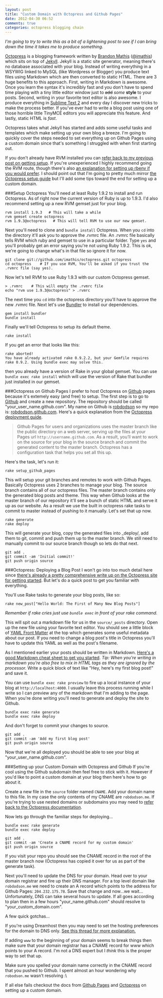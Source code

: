 ```yaml
---
layout: post
title: "Custom Domain with Octopress and Github Pages"
date: 2012-04-30 06:52
comments: true
categories: octopress blogging chain
---
```


*I'm going to try to write this as a bit of a lightening post to see if I can bring down the time it takes me to produce something.*

[Octopress](http://octopress.org/) is a blogging framework written by [Brandon Mathis](http://brandonmathis.com/) ([@imathis](https://twitter.com/#!/imathis)) which sits on top of [Jekyll](https://github.com/mojombo/jekyll). Jekyll is a static site generator, meaning there's no database associated with your blog. Instead of writing everything in a WSYWIG linked to MySQL (like Wordpress or Blogger) you produce text files using Markdown which are then converted to static HTML. There are 3 huge benefits to this approach. First, writing in Markdown is awesome. Once you learn the syntax it's incredibly fast and you don't have to spend time playing with a tiny little editor window just to <s>add</s> *some* **style** to your posts. Second, writing in your favorite text editor is also awesome. I produce everything in [Sublime Text 2](http://www.sublimetext.com/2) and every day I discover new tricks to make the process better. If you've ever had to write a blog post using one of those horrible little TinyMCE editors you will appreciate this feature. And lastly, static HTML is *fast*.

Octopress takes what Jekyll has started and adds some useful tasks and templates which make setting up your own blog a breeze. I'm going to quickly cover the steps needed to set everything up on Github Pages using a custom domain since that's something I struggled with when first starting out.

If you don't already have RVM installed you can [refer back to my previous post on getting setup](http://robdodson.me/blog/2011/09/23/how-to-use-rvm-for-rails3/). If you're unexperienced I highly recommend going the RVM route, though there's also [an explanation for setting up rbenv if you would prefer](https://github.com/sstephenson/rbenv#section_2). I should point out that I'm going to pretty much mirror [the Octopress setup guide](http://octopress.org/docs/setup/) but I'll add some tips toward the end for setting up a custom domain.

###Setup Octopress
You'll need at least Ruby 1.9.2 to install and run Octopress. As of right now the current version of Ruby is up to 1.9.3. I'd also recommend setting up a new RVM gemset just for your blog. 

```
rvm install 1.9.3   # This will take a while
rvm gemset create octopress
rvm 1.9.3@octopress   # This will tell RVM to use our new gemset.
```

Next you'll need to clone and `bundle install` Octopress. When you `cd` into the directory it'll ask you to approve the .rvmrc file. An .rvmrc file basically tells RVM which ruby and gemset to use in a particular folder. Type `yes` and you'll probably get an error saying you're not using Ruby 1.9.2. This is ok, we're going to change what's in that file so ignore it for now.

```
git clone git://github.com/imathis/octopress.git octopress
cd octopress    # If you use RVM, You'll be asked if you trust the .rvmrc file (say yes).
``` 
Now let's tell RVM to use Ruby 1.9.3 with our custom Octopress gemset.
```
> .rvmrc    # This will empty the .rvmrc file
echo "rvm use 1.9.3@octopress" > .rvmrc
```
The next time you `cd` into the octopress directory you'll have to approve the new .rvmrc file. Next let's use [Bundler](http://gembundler.com/) to install our dependencies.
```
gem install bundler
bundle install
```
Finally we'll tell Octopress to setup its default theme.
```
rake install
```
If you get an error that looks like this:
```
rake aborted!
You have already activated rake 0.9.2.2, but your Gemfile requires rake 0.9.2. Using bundle exec may solve this.
```
then you already have a version of Rake in your global gemset. You can use `bundle exec rake install` which will use the version of Rake that bundler just installed in our gemset.

###Octopress on Github Pages
I prefer to host Octopress on [Github](http://github.com) pages because it's extemely easy (and free) to setup. The first step is to go to [Github](http://github.com) and create a new repository. The repository should be called "your_user_name.github.com". My name on Github is [robdodson](https://github.com/robdodson) so my repo is: [robdodson.github.com](https://github.com/robdodson/robdodson.github.com). Here's a quick explanation from the [Octopress deployment guide](http://octopress.org/docs/deploying/github/).

>Github Pages for users and organizations uses the master branch like the public directory on a web server, serving up the files at your Pages url `http://username.github.com`. As a result, you’ll want to work on the source for your blog in the source branch and commit the generated content to the master branch. Octopress has a configuration task that helps you set all this up.

Here's the task, let's run it:

```
rake setup_github_pages
```
This will setup your git branches and remotes to work with Github Pages. Basically Octopress uses 2 branches to manage your blog. The source branch contains all of our octopress files. The master branch contains only the generated blog posts and theme. This way when Github looks at the master branch of our repository it'll see a bunch of static HTML and serve it up as our website. As a result we use the built in octopress rake tasks to commit to master instead of pushing to it manually. Let's set that up now.

```
rake generate
rake deploy
```
This will generate your blog, copy the generated files into _deploy/, add them to git, commit and push them up to the master branch. We still need to manually commit to our source branch though so lets do that next.
```
git add .
git commit -am 'Initial commit!'
git push origin source
```
###Octopress: Deploying a Blog Post
I won't go into too much detail here since [there's already a pretty comprehensive write up on the Octopress site for getting started](http://octopress.org/docs/blogging/). But let's do a quick post to get you familiar with everything.

You'll use Rake tasks to generate your blog posts, like so:
```
rake new_post["Hello World: The First of Many New Blog Posts"]
```
*Remember if rake cries just use `bundle exec` in front of your rake command.*

This will spit out a markdown file for us in the `source/_posts` directory. Open up the new file using your favorite text editor. You should see a little block of [YAML Front Matter](https://github.com/mojombo/jekyll/wiki/yaml-front-matter) at the top which generates some useful metadata about our post. If you need to change a blog post's title in Octopress you'll have to update this YAML as well as the post's filename.

As I mentioned earlier your posts should be written in Markdown. [Here's a good Markdown cheat sheet to get you started](http://support.mashery.com/docs/customizing_your_portal/Markdown_Cheat_Sheet). *Tip: When you're writing in markdown you're also free to mix in HTML tags as they are ignored by the processor.* Write a quick block of text like "Hey, here's my first blog post!" and save it.

You can use `bundle exec rake preview` to fire up a local instance of your blog at `http://localhost:4000`. I usually leave this process running while I write so I can preview any of the markdown that I'm adding to the page. When you're done writing you'll need to generate and deploy the site to Github.

```
bundle exec rake generate
bundle exec rake deploy
```
And don't forget to commit your changes to source.
```
git add .
git commit -am 'Add my first blog post'
git push origin source
```
Now that we're all deployed you should be able to see your blog at "your_user_name.github.com".


###Setting up your Custom Domain with Octopress and Github
If you're cool using the Github subdomain then feel free to stick with it. However if you'd like to point a custom domain at your blog then here's how to go about it.

Create a new file in the `source` folder named `CNAME`. Add your domain name to this file. In my case the only contents of my CNAME are `robdodson.me`. If you're trying to use nested domains or subdomains you may need to [refer back to the Octopress documentation](http://octopress.org/docs/deploying/github/).

Now lets go through the familiar steps for deploying...

```
bundle exec rake generate
bundle exec rake deploy

git add .
git commit -am 'Create a CNAME record for my custom domain'
git push origin source
```
If you visit your repo you should see the CNAME record in the root of the master branch now (Octopress has copied it over for us as part of the generate task).

Next you'll need to update the DNS for your domain. Head over to your domain registrar and fire up their DNS manager. For a top level domain like `robdodson.me` we need to create an A record which points to the address for Github Pages: `204.232.175.78`. Save that change and now...we wait... Unfortunately, DNS can take several hours to update. If all goes according to plan then in a few hours "your_name.github.com" should resolve to "your_custom_domain.com".

A few quick gotchas...

If you're using Dreamhost then you may need to set the hosting preferences for the domain to DNS only. [See this thread for more explanation.](https://github.com/imathis/octopress/issues/518)

If adding `www` to the beginning of your domain seems to break things then make sure that your domain registrar has a CNAME record for www which points to your A record. I'm not a DNS expert but I *think* this is the proper way to set that up.

Make sure you spelled your domain name correctly in the CNAME record that you pushed to Github. I spent almost an hour wondering why `robodson.me` wasn't resolving :\

If all else fails checkout the docs from [Github Pages](http://help.github.com/pages/) and [Octopress](http://octopress.org/docs/deploying/github/) on setting up a custom domain.



